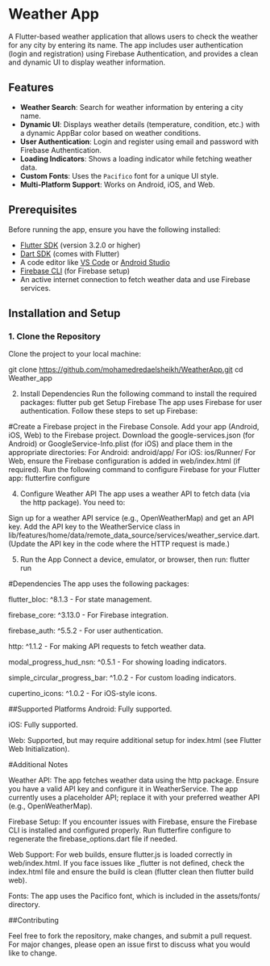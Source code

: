 # Weather App

A Flutter-based weather application that allows users to check the weather for any city by entering its name. The app includes user authentication (login and registration) using Firebase Authentication, and provides a clean and dynamic UI to display weather information.

## Features
- **Weather Search**: Search for weather information by entering a city name.
- **Dynamic UI**: Displays weather details (temperature, condition, etc.) with a dynamic AppBar color based on weather conditions.
- **User Authentication**: Login and register using email and password with Firebase Authentication.
- **Loading Indicators**: Shows a loading indicator while fetching weather data.
- **Custom Fonts**: Uses the `Pacifico` font for a unique UI style.
- **Multi-Platform Support**: Works on Android, iOS, and Web.


## Prerequisites
Before running the app, ensure you have the following installed:
- [Flutter SDK](https://flutter.dev/docs/get-started/install) (version 3.2.0 or higher)
- [Dart SDK](https://dart.dev/get-dart) (comes with Flutter)
- A code editor like [VS Code](https://code.visualstudio.com/) or [Android Studio](https://developer.android.com/studio)
- [Firebase CLI](https://firebase.google.com/docs/cli) (for Firebase setup)
- An active internet connection to fetch weather data and use Firebase services.

## Installation and Setup

### 1. Clone the Repository
Clone the project to your local machine:

git clone <https://github.com/mohamedredaelsheikh/WeatherApp.git>
cd Weather_app

2. Install Dependencies
Run the following command to install the required packages:
flutter pub get
Setup Firebase
The app uses Firebase for user authentication. Follow these steps to set up Firebase:

#Create a Firebase project in the Firebase Console.
Add your app (Android, iOS, Web) to the Firebase project.
Download the google-services.json (for Android) or GoogleService-Info.plist (for iOS) and place them in the appropriate directories:
For Android: android/app/
For iOS: ios/Runner/
For Web, ensure the Firebase configuration is added in web/index.html (if required).
Run the following command to configure Firebase for your Flutter app:
flutterfire configure

4. Configure Weather API
The app uses a weather API to fetch data (via the http package). You need to:

Sign up for a weather API service (e.g., OpenWeatherMap) and get an API key.
Add the API key to the WeatherService class in lib/features/home/data/remote_data_source/services/weather_service.dart. (Update the API key in the code where the HTTP request is made.)

5. Run the App
Connect a device, emulator, or browser, then run:
flutter run



#Dependencies
The app uses the following packages:

flutter_bloc: ^8.1.3 - For state management.

firebase_core: ^3.13.0 - For Firebase integration.

firebase_auth: ^5.5.2 - For user authentication.

http: ^1.1.2 - For making API requests to fetch weather data.

modal_progress_hud_nsn: ^0.5.1 - For showing loading indicators.



simple_circular_progress_bar: ^1.0.2 - For custom loading indicators.

cupertino_icons: ^1.0.2 - For iOS-style icons.

##Supported Platforms
Android: Fully supported.

iOS: Fully supported.

Web: Supported, but may require additional setup for index.html (see Flutter Web Initialization).

#Additional Notes

Weather API: The app fetches weather data using the http package. Ensure you have a valid API key and configure it in WeatherService. The app currently uses a placeholder API; replace it with your preferred 
weather API (e.g., OpenWeatherMap).

Firebase Setup: If you encounter issues with Firebase, ensure the Firebase CLI is installed and configured properly. Run flutterfire configure to regenerate the firebase_options.dart file if needed.

Web Support: For web builds, ensure flutter.js is loaded correctly in web/index.html. If you face issues like _flutter is not defined, check the index.html file and ensure the build is clean (flutter clean then flutter build web).

Fonts: The app uses the Pacifico font, which is included in the assets/fonts/ directory.


##Contributing

Feel free to fork the repository, make changes, and submit a pull request. For major changes, please open an issue first to discuss what you would like to change.

